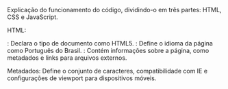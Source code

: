 Explicação do funcionamento do código, dividindo-o em três partes: HTML, CSS e JavaScript.

HTML:
<!DOCTYPE html>: Declara o tipo de documento como HTML5.

<html lang="pt-br">: Define o idioma da página como Português do Brasil.

<head>: Contém informações sobre a página, como metadados e links para arquivos externos.

Metadados: Define o conjunto de caracteres, compatibilidade com IE e configurações de viewport para dispositivos móveis.
<title>: Define o título da página exibido na guia do navegador.
<link rel="stylesheet" href="style.css">: Importa um arquivo CSS chamado style.css.
<body onload="time()">: O corpo da página HTML. A função time() é chamada quando a página é carregada.

Existem dois elementos div com classes "placa" e "caixa", que contêm diferentes elementos HTML e são estilizados usando CSS.

CSS:
O CSS é usado para estilizar os elementos HTML na página. Como formatação dos elementos, posicionamento na tela, cor, etc.
Neste caso, o CSS foi usado para dar formato e cor à placa, poste e texto com as informações sobre o semáforo, além do seu posicionamneto na página. O formato, cores e posicionamento da caixa e poste, assim como as luzes (acesas e apagadas) do semáforo, também foram feitos através do CSS.
Através do CSS também se mantem a responsividade da página, ajustando os elementos para um dispositivo de tela menor, como Smartphones.Isso melhora a experiência do usuário.

JavaScript:
A parte JavaScript começa com a declaração const vermelho = document.querySelector('.vermelho');, que seleciona o primeiro elemento com a classe "vermelho" e o armazena na variável vermelho. O mesmo é feito para os elementos com classes "amarelo" e "verde".

A função time() obtém a hora atual e a exibe no elemento com o ID "txt" a cada meio segundo (500 milissegundos).

A variável contador é inicializada como 1.

Dependendo da hora atual, o código entra em um dos dois blocos condicionais:

Se a hora atual for maior ou igual a 5, um conjunto de instruções é executado usando setInterval. Ele alterna as classes ativas entre os elementos vermelho, amarelo e verde para simular o funcionamento de um semáforo.

Se a hora atual for menor que 5, um conjunto diferente de instruções é executado usando setInterval. Neste caso, o semáforo está no modo piscante de amarelo.

Funcionamento Geral:
O corpo da página é centrado e tem uma imagem de fundo de uma cidade.
Existem dois elementos "placa" e "caixa" que contêm mensagens e informações sobre o semáforo.
Há também três elementos de luz (vermelho, amarelo e verde) que representam os estados do semáforo.
O JavaScript controla a lógica do semáforo com base na hora atual. Se a hora for maior ou igual a 5, ele opera normalmente, caso contrário, o amarelo pisca.